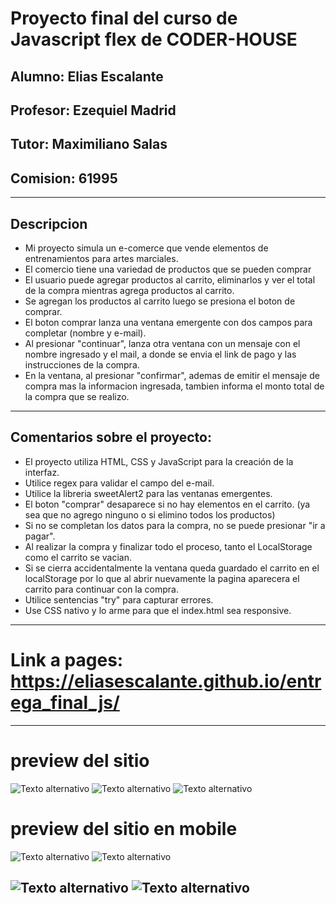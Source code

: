 # Proyecto final del curso de Javascript flex de CODER-HOUSE
## Alumno: Elias Escalante
## Profesor: Ezequiel Madrid
## Tutor: Maximiliano Salas 
## Comision: 61995

----

## Descripcion

- Mi proyecto simula un e-comerce que vende elementos de entrenamientos para artes marciales.
- El comercio tiene una variedad de productos que se pueden comprar
- El usuario puede agregar productos al carrito, eliminarlos y ver el total de la compra mientras agrega productos al carrito.
- Se agregan los productos al carrito luego se presiona el boton de comprar.
- El boton comprar lanza una ventana emergente con dos campos para completar (nombre y e-mail).
- Al presionar "continuar", lanza otra ventana con un mensaje con el nombre ingresado y el mail, a donde se envia el link de pago y las instrucciones de la compra.
- En la ventana, al presionar "confirmar", ademas de emitir el mensaje de compra mas la informacion ingresada, tambien informa el monto total de la compra que se realizo.

----

## Comentarios sobre el proyecto: 

 - El proyecto utiliza HTML, CSS y JavaScript para la creación de la interfaz.
 - Utilice regex para validar el campo del e-mail.
 - Utilice la libreria sweetAlert2 para las ventanas emergentes.
 - El boton "comprar" desaparece si no hay elementos en el carrito. (ya sea que no agrego ninguno o si elimino todos los productos)
 - Si no se completan los datos para la compra, no se puede presionar "ir a pagar".
 - Al realizar la compra y finalizar todo el proceso, tanto el LocalStorage como el carrito se vacian.
 - Si se cierra accidentalmente la ventana queda guardado el carrito en el localStorage por lo que al abrir
   nuevamente la pagina aparecera el carrito para continuar con la compra.
 - Utilice sentencias "try" para capturar errores.
 - Use CSS nativo y lo arme para que el index.html sea responsive.
 
 ---

# Link a pages: https://eliasescalante.github.io/entrega_final_js/

---

# preview del sitio

![Texto alternativo](https://github.com/eliasescalante/entrega_final_js/blob/main/assets/capture_1.JPG)
![Texto alternativo](https://github.com/eliasescalante/entrega_final_js/blob/main/assets/capture_2.JPG)
![Texto alternativo](https://github.com/eliasescalante/entrega_final_js/blob/main/assets/capture_3.JPG)

# preview del sitio en mobile

![Texto alternativo](https://github.com/eliasescalante/entrega_final_js/blob/main/assets/capture_responsive_1.JPG) ![Texto alternativo](https://github.com/eliasescalante/entrega_final_js/blob/main/assets/capture_responsive_2.JPG)

![Texto alternativo](https://github.com/eliasescalante/entrega_final_js/blob/main/assets/capture_responsive_3.JPG)
![Texto alternativo](https://github.com/eliasescalante/entrega_final_js/blob/main/assets/capture_responsive_4.JPG)
---
